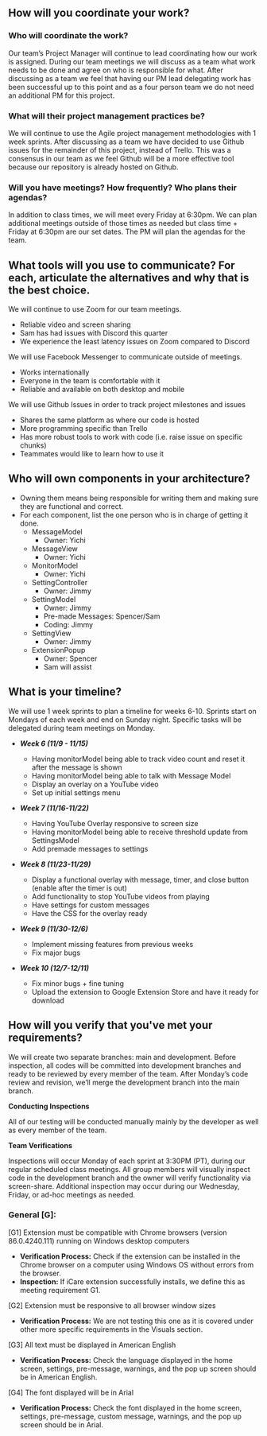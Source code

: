 ## How will you coordinate your work?
### Who will coordinate the work? 
Our team’s Project Manager will continue to lead coordinating how our work is assigned. During our team meetings we will discuss as a team what work needs to be done and agree on who is responsible for what. After discussing as a team we feel that having our PM lead delegating work has been successful up to this point and as a four person team we do not need an additional PM for this project.
### What will their project management practices be?
We will continue to use the Agile project management methodologies with 1 week sprints. After discussing as a team we have decided to use Github issues for the remainder of this project, instead of Trello. This was a consensus in our team as we feel Github will be a more effective tool because our repository is already hosted on Github.
### Will you have meetings? How frequently? Who plans their agendas?
In addition to class times, we will meet every Friday at 6:30pm. We can plan additional meetings outside of those times as needed but class time + Friday at 6:30pm are our set dates. The PM will plan the agendas for the team.

## What tools will you use to communicate? For each, articulate the alternatives and why that is the best choice.
We will continue to use Zoom for our team meetings.
- Reliable video and screen sharing
- Sam has had issues with Discord this quarter
- We experience the least latency issues on Zoom compared to Discord

We will use Facebook Messenger to communicate outside of meetings.
- Works internationally
- Everyone in the team is comfortable with it
- Reliable and available on both desktop and mobile

We will use Github Issues in order to track project milestones and issues
- Shares the same platform as where our code is hosted
- More programming specific than Trello
- Has more robust tools to work with code (i.e. raise issue on specific chunks)
- Teammates would like to learn how to use it

## Who will own components in your architecture?
- Owning them means being responsible for writing them and making sure they are functional and correct.
- For each component, list the one person who is in charge of getting it done.
    - MessageModel
        - Owner: Yichi
    - MessageView
        - Owner: Yichi
    - MonitorModel
        - Owner: Yichi
    - SettingController
        - Owner: Jimmy
    - SettingModel
        - Owner: Jimmy
        - Pre-made Messages: Spencer/Sam
        - Coding: Jimmy
    - SettingView
        - Owner: Jimmy
    - ExtensionPopup
        - Owner: Spencer
        - Sam will assist

## What is your timeline?
We will use 1 week sprints to plan a timeline for weeks 6-10. Sprints start on Mondays of each week and end on Sunday night. Specific tasks will be delegated during team meetings on Monday.
- ***Week 6 (11/9 - 11/15)***
    - Having monitorModel being able to track video count and reset it after the message is shown
    - Having monitorModel being able to talk with Message Model 
    - Display an overlay on a YouTube video
    - Set up initial settings menu
    
- ***Week 7 (11/16-11/22)***
    - Having YouTube Overlay responsive to screen size 
    - Having monitorModel being able to receive threshold update from SettingsModel
    - Add premade messages to settings
    
- ***Week 8 (11/23-11/29)***
    - Display a functional overlay with message, timer, and close button (enable after the timer is out) 
    - Add functionality to stop YouTube videos from playing
    - Have settings for custom messages
    - Have the CSS for the overlay ready
    
- ***Week 9 (11/30-12/6)***
    - Implement missing features from previous weeks
    - Fix major bugs
    
- ***Week 10 (12/7-12/11)***
    - Fix minor bugs + fine tuning
    - Upload the extension to Google Extension Store and have it ready for download

## How will you verify that you've met your requirements?
We will create two separate branches: main and development. Before inspection, all codes will be committed into development branches and ready to be reviewed by every member of the team. After Monday’s code review and revision, we’ll merge the development branch into the main branch.

**Conducting Inspections**

All of our testing will be conducted manually mainly by the developer as well as every member of the team.

**Team Verifications**

Inspections will occur Monday of each sprint at 3:30PM (PT), during our regular scheduled class meetings. All group members will visually inspect code in the development branch and the owner will verify functionality via screen-share. Additional inspection may occur during our Wednesday, Friday, or ad-hoc meetings as needed.

### General [G]:
[G1] Extension must be compatible with Chrome browsers (version 86.0.4240.111) running on Windows desktop computers
- **Verification Process:** Check if the extension can be installed in the Chrome browser on a computer using Windows OS without errors from the browser. 
- **Inspection:** If iCare extension successfully installs, we define this as meeting requirement G1.
    
[G2] Extension must be responsive to all browser window sizes
- **Verification Process:** We are not testing this one as it is covered under other more specific requirements in the Visuals section.
    
[G3] All text must be displayed in American English
- **Verification Process:** Check the language displayed in the home screen, settings, pre-message, warnings, and the pop up screen should be in American English.
    
[G4] The font displayed will be in Arial
- **Verification Process:** Check the font displayed in the home screen, settings, pre-message, custom message, warnings, and the pop up screen should be in Arial.
